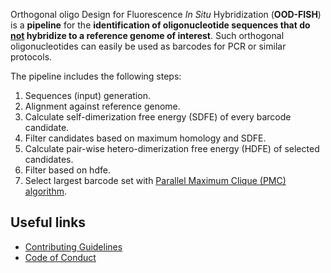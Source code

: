 Orthogonal oligo Design for Fluorescence *In Situ* Hybridization (**OOD-FISH**) is a **pipeline** for the <b>identification of oligonucleotide sequences that do <u>not</u> hybridize to a reference genome of interest</b>. Such orthogonal oligonucleotides can easily be used as barcodes for PCR or similar protocols.

The pipeline includes the following steps:

1. Sequences (input) generation.
2. Alignment against reference genome.
3. Calculate self-dimerization free energy (SDFE) of every barcode candidate.
4. Filter candidates based on maximum homology and SDFE.
5. Calculate pair-wise hetero-dimerization free energy (HDFE) of selected candidates.
6. Filter based on hdfe.
7. Select largest barcode set with [Parallel Maximum Clique (PMC) algorithm](https://www.cs.purdue.edu/homes/dgleich/codes/maxcliques/README.html).

## Useful links

* [Contributing Guidelines](https://ggirelli.github.io/ood-fish/contributing)
* [Code of Conduct](https://ggirelli.github.io/ood-fish/code_of_conduct)